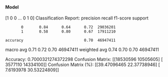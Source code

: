 #### Model
[1 0 0 ... 0 1 0]
Classification Report:
              precision    recall  f1-score   support

           0       0.84      0.64      0.72  29036201
           1       0.58      0.80      0.67  17911210

    accuracy                           0.70  46947411
   macro avg       0.71      0.72      0.70  46947411
weighted avg       0.74      0.70      0.70  46947411

Accuracy: 0.7000321274372298
Confusion Matrix:
[[18530596 10505605]
 [ 3577110 14334100]]
Confusion Matrix (%):
[[39.47096465 22.37738946]
 [ 7.6193978  30.53224809]]
